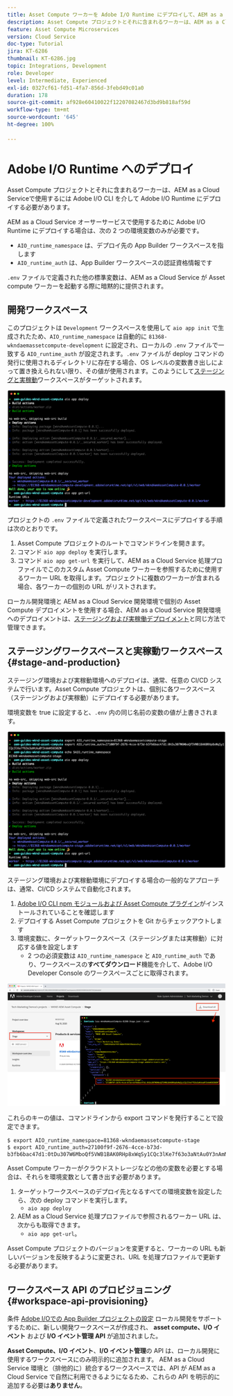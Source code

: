 ```yaml
---
title: Asset Compute ワーカーを Adobe I/O Runtime にデプロイして、AEM as a Cloud Service で使用する
description: Asset Compute プロジェクトとそれに含まれるワーカーは、AEM as a Cloud Service で使用するためには Adobe I/O Runtime にデプロイする必要があります。
feature: Asset Compute Microservices
version: Cloud Service
doc-type: Tutorial
jira: KT-6286
thumbnail: KT-6286.jpg
topic: Integrations, Development
role: Developer
level: Intermediate, Experienced
exl-id: 0327cf61-fd51-4fa7-856d-3febd49c01a0
duration: 178
source-git-commit: af928e60410022f12207082467d3bd9b818af59d
workflow-type: tm+mt
source-wordcount: '645'
ht-degree: 100%

---
```


# Adobe I/O Runtime へのデプロイ

Asset Compute プロジェクトとそれに含まれるワーカーは、AEM as a Cloud Serviceで使用するには Adobe I/O CLI を介して Adobe I/O Runtime にデプロイする必要があります。

AEM as a Cloud Service オーサーサービスで使用するために Adobe I/O Runtime にデプロイする場合は、次の 2 つの環境変数のみが必要です。

+ `AIO_runtime_namespace` は、デプロイ先の App Builder ワークスペースを指します
+ `AIO_runtime_auth` は、App Builder ワークスペースの認証資格情報です

`.env` ファイルで定義された他の標準変数は、AEM as a Cloud Service が Asset compute ワーカーを起動する際に暗黙的に提供されます。

## 開発ワークスペース

このプロジェクトは `Development` ワークスペースを使用して `aio app init` で生成されたため、`AIO_runtime_namespace` は自動的に `81368-wkndaemassetcompute-development` に設定され、ローカルの `.env` ファイルで一致する `AIO_runtime_auth` が設定されます。`.env` ファイルが deploy コマンドの発行に使用されるディレクトリに存在する場合、OS レベルの変数書き出しによって置き換えられない限り、その値が使用されます。このようにして[ステージングと実稼動](#stage-and-production)ワークスペースがターゲットされます。

![.env 変数を使用した aio アプリのデプロイ](./assets/runtime/development__aio.png)

プロジェクトの `.env` ファイルで定義されたワークスペースにデプロイする手順は次のとおりです。

1. Asset Compute プロジェクトのルートでコマンドラインを開きます。
1. コマンド `aio app deploy` を実行します。
1. コマンド `aio app get-url` を実行して、AEM as a Cloud Service 処理プロファイルでこのカスタム Asset Compute ワーカーを参照するために使用するワーカー URL を取得します。プロジェクトに複数のワーカーが含まれる場合、各ワーカーの個別の URL がリストされます。

ローカル開発環境と AEM as a Cloud Service 開発環境で個別の Asset Compute デプロイメントを使用する場合、AEM as a Cloud Service 開発環境へのデプロイメントは、[ステージングおよび実稼働デプロイメント](#stage-and-production)と同じ方法で管理できます。

## ステージングワークスペースと実稼動ワークスペース{#stage-and-production}

ステージング環境および実稼動環境へのデプロイは、通常、任意の CI/CD システムで行います。Asset Compute プロジェクトは、個別に各ワークスペース（ステージングおよび実稼動）にデプロイする必要があります。

環境変数を true に設定すると、`.env` 内の同じ名前の変数の値が上書きされます。

![書き出し変数を使用した aio アプリのデプロイ](./assets/runtime/stage__export-and-aio.png)

ステージング環境および実稼動環境にデプロイする場合の一般的なアプローチは、通常、CI/CD システムで自動化されます。

1. [Adobe I/O CLI npm モジュールおよび Asset Compute プラグイン](../set-up/development-environment.md#aio)がインストールされていることを確認します
1. デプロイする Asset Compute プロジェクトを Git からチェックアウトします
1. 環境変数に、ターゲットワークスペース（ステージングまたは実稼動）に対応する値を設定します
   + 2 つの必須変数は `AIO_runtime_namespace` と `AIO_runtime_auth` であり、ワークスペースの&#x200B;__すべてダウンロード__&#x200B;機能を介して、Adobe I/O Developer Console のワークスペースごとに取得されます。

![Developer Console - AIO Runtime 名前空間と認証](./assets/runtime/stage-auth-namespace.png)

これらのキーの値は、コマンドラインから export コマンドを発行することで設定できます。

```
$ export AIO_runtime_namespace=81368-wkndaemassetcompute-stage
$ export AIO_runtime_auth=27100f9f-2676-4cce-b73d-b3fb6bac47d1:0tDu307W6MboQf5VWB1BAK0RHp8xWqSy1CQc3lKe7f63o3aNtAu0Y3nAmN56502W
```

Asset Compute ワーカーがクラウドストレージなどの他の変数を必要とする場合は、それらを環境変数として書き出す必要があります。

1. ターゲットワークスペースのデプロイ先となるすべての環境変数を設定したら、次の deploy コマンドを実行します。
   + `aio app deploy`
1. AEM as a Cloud Service 処理プロファイルで参照されるワーカー URL は、次からも取得できます。
   + `aio app get-url`。

Asset Compute プロジェクトのバージョンを変更すると、ワーカーの URL も新しいバージョンを反映するように変更され、URL を処理プロファイルで更新する必要があります。

## ワークスペース API のプロビジョニング{#workspace-api-provisioning}

条件 [Adobe I/Oでの App Builder プロジェクトの設定](../set-up/app-builder.md) ローカル開発をサポートするために、新しい開発ワークスペースが作成され、 __asset compute、I/O イベント__ および __I/O イベント管理 API__ が追加されました。

__Asset Compute、I/O イベント__、__I/O イベント管理__&#x200B;の API は、ローカル開発に使用するワークスペースにのみ明示的に追加されます。 AEM as a Cloud Service 環境と（排他的に）統合するワークスペースでは、API が AEM as a Cloud Service で自然に利用できるようになるため、これらの API を明示的に追加する必要は&#x200B;__ありません__。
